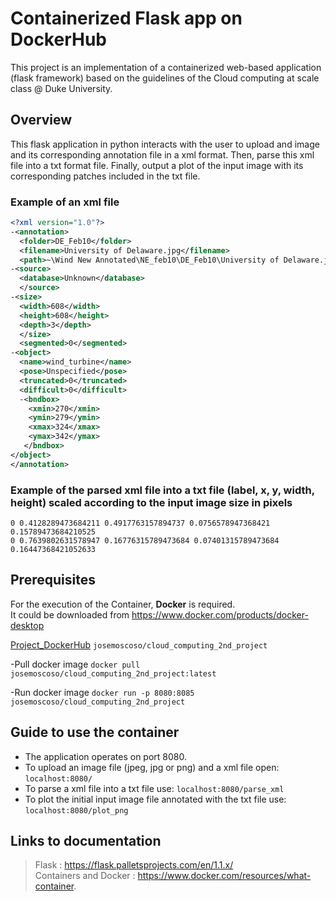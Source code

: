 # Containerized Flask app on DockerHub
This project is an implementation of a containerized web-based application (flask framework) based on the guidelines of the Cloud computing at scale class @ Duke University.

## Overview
This flask application in python interacts with the user to upload and image and its corresponding annotation file in a xml format. Then, parse this xml file into a txt format file. Finally, output a plot of the input image with its corresponding patches included in the txt file.

### Example of an xml file

```xml
<?xml version="1.0"?>
-<annotation>
  <folder>DE_Feb10</folder>
  <filename>University of Delaware.jpg</filename>
  <path>~\Wind New Annotated\NE_feb10\DE_Feb10\University of Delaware.jpg</path>
-<source>
  <database>Unknown</database>
  </source>
-<size>
  <width>608</width>
  <height>608</height>
  <depth>3</depth>
  </size>
  <segmented>0</segmented>
-<object>
  <name>wind_turbine</name>
  <pose>Unspecified</pose>
  <truncated>0</truncated>
  <difficult>0</difficult>
  -<bndbox>
    <xmin>270</xmin>
    <ymin>279</ymin>
    <xmax>324</xmax>
    <ymax>342</ymax>
   </bndbox>
</object>
</annotation>
```

### Example of the parsed xml file into a txt file (label, x, y, width, height) scaled according to the input image size in pixels

```
0 0.4128289473684211 0.4917763157894737 0.0756578947368421 0.15789473684210525
0 0.7639802631578947 0.16776315789473684 0.07401315789473684 0.16447368421052633
```

## Prerequisites

For the execution of the Container, **Docker** is required.    
It could be downloaded from https://www.docker.com/products/docker-desktop

[Project_DockerHub](https://hub.docker.com/r/josemoscoso/cloud_computing_2nd_project/tags?page=1&ordering=last_updated)
```josemoscoso/cloud_computing_2nd_project```

-Pull docker image
```docker pull josemoscoso/cloud_computing_2nd_project:latest```

-Run docker image
```docker run -p 8080:8085 josemoscoso/cloud_computing_2nd_project```

## Guide to use the container

* The application  operates on port 8080.      
* To upload an image file (jpeg, jpg or png) and a xml file open:
```localhost:8080/```
* To parse a xml file into a txt file use:
```localhost:8080/parse_xml```
* To plot the initial input image file annotated with the txt file use:
```localhost:8080/plot_png```

## Links to documentation

> Flask :  https://flask.palletsprojects.com/en/1.1.x/    
> Containers and Docker : https://www.docker.com/resources/what-container.

